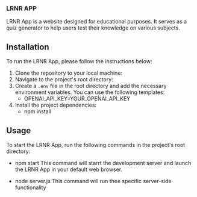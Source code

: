 ### LRNR APP
LRNR App is a website designed for educational purposes. It serves as a quiz generator to help users test their knowledge on various subjects.
## Installation
To run the LRNR App, please follow the instructions below:
  1. Clone the repository to your local machine:
  2. Navigate to the project's root directory:
  3. Create a `.env` file in the root directory and add the necessary environment  variables. You  can use the            following templates:
      -  OPENAI_API_KEY=YOUR_OPENAI_API_KEY
  4. Install the project dependencies:
      - npm install
## Usage
To start the LRNR App, run the following commands in the project's root directory:
-  npm start
   This command will starrt the development server and launch the LRNR App in your  default web browser.
   
-  node server.js
   This command will run thee specific server-side functionality




